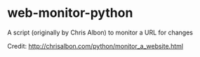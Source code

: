 # web-monitor-python
A script (originally by Chris Albon) to monitor a URL for changes

Credit: http://chrisalbon.com/python/monitor_a_website.html
